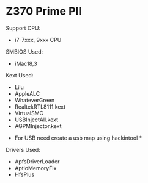 #  Z370 Prime PII

Support CPU:
- i7-7xxx, 9xxx CPU

SMBIOS Used:
- iMac18,3

Kext Used:
- Lilu
- AppleALC
- WhateverGreen
- RealtekRTL8111.kext
- VirtualSMC
- USBInjectAll.kext
- AGPMInjector.kext
* For USB need create a usb map using hackintool *

Drivers Used:
- ApfsDriverLoader
- AptioMemoryFix
- HfsPlus

